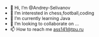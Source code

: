 - 👋 Hi, I’m @Andrey-Selivanov
- 👀 I’m interested in chess,football,coding
- 🌱 I’m currently learning Java
- 💞️ I’m looking to collaborate on ...
- 📫 How to reach me ass141@tpu.ru

<!---
Andrey-Selivanov/Andrey-Selivanov is a ✨ special ✨ repository because its `README.md` (this file) appears on your GitHub profile.
You can click the Preview link to take a look at your changes.
--->
